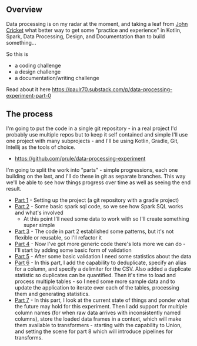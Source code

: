 ## Overview

Data processing is on my radar at the moment, and taking a leaf from [John Cricket](https://www.linkedin.com/in/johncrickett/) what better way to get some "practice and experience" in Kotlin, Spark, Data Processing, Design, and Documentation than to build something...

So this is
- a coding challenge
- a design challenge
- a documentation/writing challenge

Read about it here https://paulr70.substack.com/p/data-processing-experiment-part-0

## The process

I'm going to put the code in a single git repository - in a real project I'd probably use multiple repos but to keep it self contained and simple I'll use one project with many subprojects - and I'll be using Kotlin, Gradle, Git, Intellij as the tools of choice. 

- https://github.com/prule/data-processing-experiment

I'm going to split the work into "parts" - simple progressions, each one building on the last, and I'll do these in git as separate branches. This way we'll be able to see how things progress over time as well as seeing the end result.

* [Part 1](https://github.com/prule/data-processing-experiment/tree/part-1) - Setting up the project (a git repository with a gradle project)
* [Part 2](https://github.com/prule/data-processing-experiment/tree/part-2) - Some basic spark sql code, so we see how Spark SQL works and what's involved
  * At this point I'll need some data to work with so I'll create something super simple
* [Part 3](https://github.com/prule/data-processing-experiment/tree/part-3) - The code in part 2 established some patterns, but it's not flexible or reusable, so I'll refactor it
* [Part 4](https://github.com/prule/data-processing-experiment/tree/part-4) - Now I've got more generic code there's lots more we can do - I'll start by adding some basic form of validation
* [Part 5](https://github.com/prule/data-processing-experiment/tree/part-5) - After some basic validation I need some statistics about the data
* [Part 6](https://github.com/prule/data-processing-experiment/tree/part-6) - In this part, I add the capability to deduplicate, specify an alias for a column, and specify a delimiter for the CSV. Also added a duplicate statistic so duplicates can be quantified. Then it's time to load and process multiple tables - so I need some more sample data and to update the application to iterate over each of the tables, processing them and generating statistics.
* [Part 7](https://github.com/prule/data-processing-experiment/tree/part-7) - In this part, I look at the current state of things and ponder what the future may hold for this experiment. Then I add support for multiple column names (for when raw data arrives with inconsistently named columns), store the loaded data frames in a context, which will make them available to transformers - starting with the capability to Union, and setting the scene for part 8 which will introduce pipelines for transforms.
